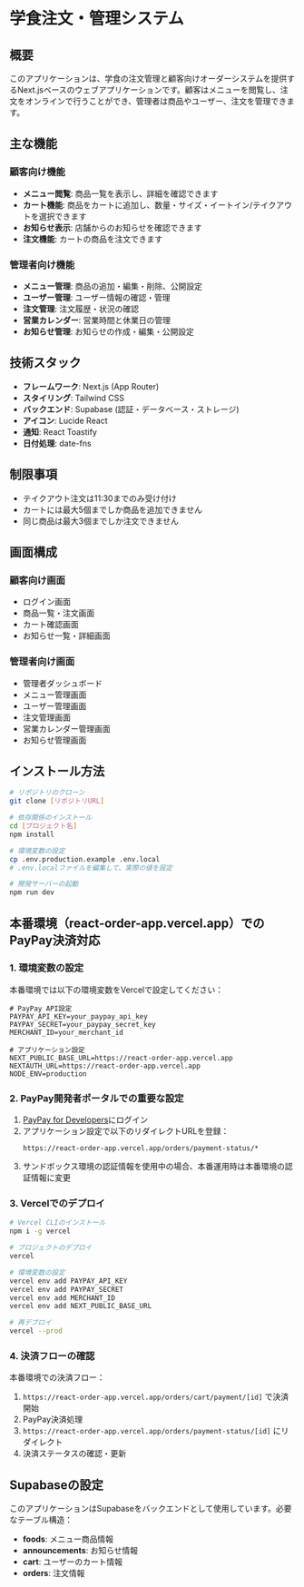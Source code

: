 # 学食注文・管理システム

## 概要

このアプリケーションは、学食の注文管理と顧客向けオーダーシステムを提供するNext.jsベースのウェブアプリケーションです。顧客はメニューを閲覧し、注文をオンラインで行うことができ、管理者は商品やユーザー、注文を管理できます。

## 主な機能

### 顧客向け機能

- **メニュー閲覧**: 商品一覧を表示し、詳細を確認できます
- **カート機能**: 商品をカートに追加し、数量・サイズ・イートイン/テイクアウトを選択できます
- **お知らせ表示**: 店舗からのお知らせを確認できます
- **注文機能**: カートの商品を注文できます

### 管理者向け機能

- **メニュー管理**: 商品の追加・編集・削除、公開設定
- **ユーザー管理**: ユーザー情報の確認・管理
- **注文管理**: 注文履歴・状況の確認
- **営業カレンダー**: 営業時間と休業日の管理
- **お知らせ管理**: お知らせの作成・編集・公開設定

## 技術スタック

- **フレームワーク**: Next.js (App Router)
- **スタイリング**: Tailwind CSS
- **バックエンド**: Supabase (認証・データベース・ストレージ)
- **アイコン**: Lucide React
- **通知**: React Toastify
- **日付処理**: date-fns

## 制限事項

- テイクアウト注文は11:30までのみ受け付け
- カートには最大5個までしか商品を追加できません
- 同じ商品は最大3個までしか注文できません

## 画面構成

### 顧客向け画面

- ログイン画面
- 商品一覧・注文画面
- カート確認画面
- お知らせ一覧・詳細画面

### 管理者向け画面

- 管理者ダッシュボード
- メニュー管理画面
- ユーザー管理画面
- 注文管理画面
- 営業カレンダー管理画面
- お知らせ管理画面

## インストール方法

```bash
# リポジトリのクローン
git clone [リポジトリURL]

# 依存関係のインストール
cd [プロジェクト名]
npm install

# 環境変数の設定
cp .env.production.example .env.local
# .env.localファイルを編集して、実際の値を設定

# 開発サーバーの起動
npm run dev
```

## 本番環境（react-order-app.vercel.app）でのPayPay決済対応

### 1. 環境変数の設定

本番環境では以下の環境変数をVercelで設定してください：

```
# PayPay API設定
PAYPAY_API_KEY=your_paypay_api_key
PAYPAY_SECRET=your_paypay_secret_key
MERCHANT_ID=your_merchant_id

# アプリケーション設定
NEXT_PUBLIC_BASE_URL=https://react-order-app.vercel.app
NEXTAUTH_URL=https://react-order-app.vercel.app
NODE_ENV=production
```

### 2. PayPay開発者ポータルでの重要な設定

1. [PayPay for Developers](https://developer.paypay.ne.jp/)にログイン
2. アプリケーション設定で以下のリダイレクトURLを登録：
   ```
   https://react-order-app.vercel.app/orders/payment-status/*
   ```
3. サンドボックス環境の認証情報を使用中の場合、本番運用時は本番環境の認証情報に変更

### 3. Vercelでのデプロイ

```bash
# Vercel CLIのインストール
npm i -g vercel

# プロジェクトのデプロイ
vercel

# 環境変数の設定
vercel env add PAYPAY_API_KEY
vercel env add PAYPAY_SECRET
vercel env add MERCHANT_ID
vercel env add NEXT_PUBLIC_BASE_URL

# 再デプロイ
vercel --prod
```

### 4. 決済フローの確認

本番環境での決済フロー：

1. `https://react-order-app.vercel.app/orders/cart/payment/[id]` で決済開始
2. PayPay決済処理
3. `https://react-order-app.vercel.app/orders/payment-status/[id]` にリダイレクト
4. 決済ステータスの確認・更新

## Supabaseの設定

このアプリケーションはSupabaseをバックエンドとして使用しています。必要なテーブル構造：

- **foods**: メニュー商品情報
- **announcements**: お知らせ情報
- **cart**: ユーザーのカート情報
- **orders**: 注文情報
